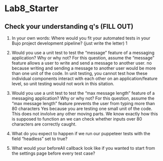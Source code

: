 # Lab8_Starter

## Check your understanding q's (FILL OUT)
1. In your own words: Where would you fit your automated tests in your Bujo project development pipeline? (just write the letter)  1

2. Would you use a unit test to test the “message” feature of a messaging application? Why or why not? For this question, assume the “message” feature allows a user to write and send a message to another user.  no because writing and sending a message to another user would be more than one unit of the code. In unit testing, you cannot test how these individual components interact with each other on an application/feature level, so unit testing would not work in this sitation. 

3. Would you use a unit test to test the “max message length” feature of a messaging application? Why or why not? For this question, assume the “max message length” feature prevents the user from typing more than 80 characters  Yes because you are testing one small unit of the code. This does not invlolve any other moving parts. We know exactly how this is supposed to function an we can check whether inputs over 80 characters are correctly caught. 

4. What do you expect to happen if we run our puppeteer tests with the field “headless” set to true?

5. What would your beforeAll callback look like if you wanted to start from the settings page before every test case?

